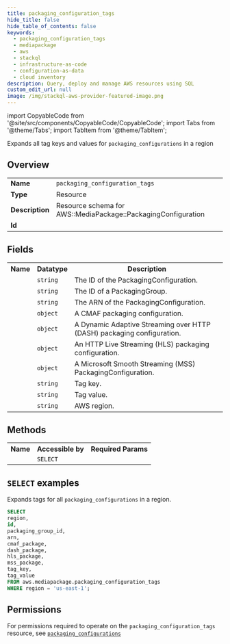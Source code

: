 ```yaml
---
title: packaging_configuration_tags
hide_title: false
hide_table_of_contents: false
keywords:
  - packaging_configuration_tags
  - mediapackage
  - aws
  - stackql
  - infrastructure-as-code
  - configuration-as-data
  - cloud inventory
description: Query, deploy and manage AWS resources using SQL
custom_edit_url: null
image: /img/stackql-aws-provider-featured-image.png
---
```


import CopyableCode from '@site/src/components/CopyableCode/CopyableCode';
import Tabs from '@theme/Tabs';
import TabItem from '@theme/TabItem';

Expands all tag keys and values for <code>packaging_configurations</code> in a region

## Overview
<table>
<tbody>
<tr><td><b>Name</b></td><td><code>packaging_configuration_tags</code></td></tr>
<tr><td><b>Type</b></td><td>Resource</td></tr>
<tr><td><b>Description</b></td><td>Resource schema for AWS::MediaPackage::PackagingConfiguration</td></tr>
<tr><td><b>Id</b></td><td><CopyableCode code="aws.mediapackage.packaging_configuration_tags" /></td></tr>
</tbody>
</table>

## Fields
<table>
<tbody>
<tr><th>Name</th><th>Datatype</th><th>Description</th></tr><tr><td><CopyableCode code="id" /></td><td><code>string</code></td><td>The ID of the PackagingConfiguration.</td></tr>
<tr><td><CopyableCode code="packaging_group_id" /></td><td><code>string</code></td><td>The ID of a PackagingGroup.</td></tr>
<tr><td><CopyableCode code="arn" /></td><td><code>string</code></td><td>The ARN of the PackagingConfiguration.</td></tr>
<tr><td><CopyableCode code="cmaf_package" /></td><td><code>object</code></td><td>A CMAF packaging configuration.</td></tr>
<tr><td><CopyableCode code="dash_package" /></td><td><code>object</code></td><td>A Dynamic Adaptive Streaming over HTTP (DASH) packaging configuration.</td></tr>
<tr><td><CopyableCode code="hls_package" /></td><td><code>object</code></td><td>An HTTP Live Streaming (HLS) packaging configuration.</td></tr>
<tr><td><CopyableCode code="mss_package" /></td><td><code>object</code></td><td>A Microsoft Smooth Streaming (MSS) PackagingConfiguration.</td></tr>
<tr><td><CopyableCode code="tag_key" /></td><td><code>string</code></td><td>Tag key.</td></tr>
<tr><td><CopyableCode code="tag_value" /></td><td><code>string</code></td><td>Tag value.</td></tr>
<tr><td><CopyableCode code="region" /></td><td><code>string</code></td><td>AWS region.</td></tr>
</tbody>
</table>

## Methods

<table>
<tbody>
  <tr>
    <th>Name</th>
    <th>Accessible by</th>
    <th>Required Params</th>
  </tr>
  <tr>
    <td><CopyableCode code="list_resources" /></td>
    <td><code>SELECT</code></td>
    <td><CopyableCode code="region" /></td>
  </tr>
</tbody>
</table>

## `SELECT` examples
Expands tags for all <code>packaging_configurations</code> in a region.
```sql
SELECT
region,
id,
packaging_group_id,
arn,
cmaf_package,
dash_package,
hls_package,
mss_package,
tag_key,
tag_value
FROM aws.mediapackage.packaging_configuration_tags
WHERE region = 'us-east-1';
```


## Permissions

For permissions required to operate on the <code>packaging_configuration_tags</code> resource, see <a href="/services/mediapackage/packaging_configurations/#permissions"><code>packaging_configurations</code></a>

